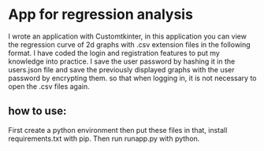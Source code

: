 # App for regression analysis
I wrote an application with Customtkinter, in this application you can view the regression curve of 2d graphs with .csv extension files in the following format. I have coded the login and registration features to put my knowledge into practice. I save the user password by hashing it in the users.json file and save the previously displayed graphs with the user password by encrypting them. so that when logging in, it is not necessary to open the .csv files again.

## how to use:
First create a python environment then put these files in that, install requirements.txt with pip. Then run runapp.py with python.
